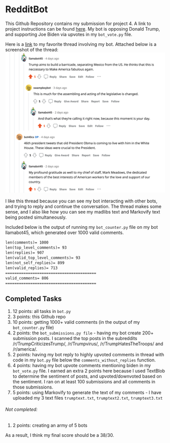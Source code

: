 # RedditBot

This Github Repository contains my submission for project 4.  A link to project instructions can be found [here](https://github.com/mikeizbicki/cmc-csci040/tree/2022fall/project_04#submission).  My bot is opposing Donald Trump, and supporting Joe Biden via upvotes in my `bot_vote.py` file.

Here is a [link](https://www.reddit.com/r/cs40_2022fall/comments/ywivox/comment/ixa6rl6/?utm_source=share&utm_medium=web2x&context=3) to my favorite thread involving my bot.  Attached below is a screenshot of the thread: ![selected favorite thread](https://github.com/jadersaunders/RedditBot/blob/main/favorite_bot_thread.png)

I like this thread because you can see my bot interacting with other bots, and trying to reply and continue the conversation.  The thread makes some sense, and I also like how you can see my madlibs text and Markovify text being posted simultaneously.

Included below is the output of running my `bot_counter.py` file on my bot llamabot45, which generated over 1000 valid comments.
```
len(comments)= 1000
len(top_level_comments)= 93
len(replies)= 907
len(valid_top_level_comments)= 93
len(not_self_replies)= 899
len(valid_replies)= 713
========================================
valid_comments= 806
========================================
```

## Completed Tasks 
1. 12 points: all tasks in `bot.py`
2. 3 points: this Github repo 
3. 10 points: getting 1000+ valid comments (in the output of my `bot_counter.py` file)
4. 2 points: the `bot_submissions.py file` - having my bot create 200+ submission posts.  I scanned the top posts in the subreddits /r/TrumpCriticizesTrump/, /r/Trumpvirus/, /r/TrumpHatesTheTroops/ and /r/america/.
5. 2 points: having my bot reply to highly upvoted comments in thread with code in my `bot.py` file below the `comments_without_replies` function.
6. 4 points: having my bot upvote comments mentioning biden in my `bot_vote.py` file.  I earned an extra 2 points here because I used TextBlob to determine the sentiment of posts, and upvoted/downvoted based on the sentiment.  I ran on at least 100 submissions and all comments in those submissions.
7. 5 points: using Markovify to generate the text of my comments - I have uploaded my 3 text files `trumptext.txt`, `trumptext2.txt`, `trumptext3.txt`

###### Not completed: 
1. 2 points: creating an army of 5 bots

As a result, I think my final score should be a 38/30.

